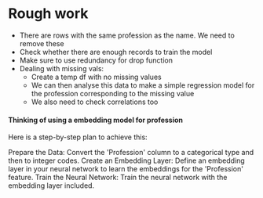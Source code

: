 # Rough work

- There are rows with the same profession as the name. We need to remove these
- Check whether there are enough records to train the model
- Make sure to use redundancy for drop function
- Dealing with missing vals:
  - Create a temp df with no missing values
  - We can then analyse this data to make a simple regression model for the profession corresponding to the missing value
  - We also need to check correlations too
  
#### Thinking of using a embedding model for profession

Here is a step-by-step plan to achieve this:

Prepare the Data: Convert the 'Profession' column to a categorical type and then to integer codes.
Create an Embedding Layer: Define an embedding layer in your neural network to learn the embeddings for the 'Profession' feature.
Train the Neural Network: Train the neural network with the embedding layer included.

